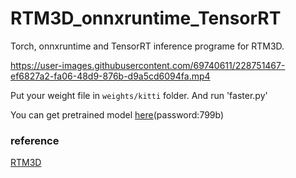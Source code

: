 # RTM3D_onnxruntime_TensorRT

Torch, onnxruntime and TensorRT inference programe for RTM3D.

https://user-images.githubusercontent.com/69740611/228751467-ef6827a2-fa06-48d9-876b-d9a5cd6094fa.mp4

Put your weight file in `weights/kitti` folder. And run 'faster.py'

You can get pretrained model [here](https://pan.baidu.com/s/1KKfRdFExq8lCWUDv9eC9jQ?pwd=799b )(password:799b)

### reference
[RTM3D](https://github.com/Banconxuan/RTM3D)
